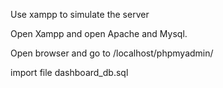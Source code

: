 Use xampp to simulate the server

Open Xampp and open Apache and Mysql.

Open browser and go to /localhost/phpmyadmin/

import file dashboard_db.sql


